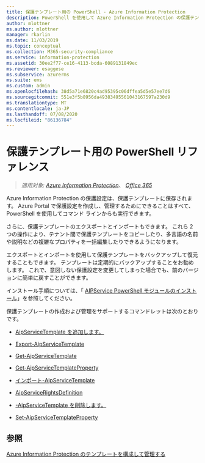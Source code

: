 ```yaml
---
title: 保護テンプレート用の PowerShell - Azure Information Protection
description: PowerShell を使用して Azure Information Protection の保護テンプレートを作成および管理します。
author: mlottner
ms.author: mlottner
manager: rkarlin
ms.date: 11/03/2019
ms.topic: conceptual
ms.collection: M365-security-compliance
ms.service: information-protection
ms.assetid: 30ee2f77-ce16-4113-bcda-6089131849ec
ms.reviewer: esaggese
ms.subservice: azurerms
ms.suite: ems
ms.custom: admin
ms.openlocfilehash: 38d5a71e6820c4ad95395c06dffea5d5e57ee7d6
ms.sourcegitcommit: 551e3f5b8956da49383495561043167597a230d9
ms.translationtype: MT
ms.contentlocale: ja-JP
ms.lasthandoff: 07/08/2020
ms.locfileid: "86136784"
---
```

# <a name="powershell-reference-for-protection-templates"></a>保護テンプレート用の PowerShell リファレンス

>*適用対象: [Azure Information Protection](https://azure.microsoft.com/pricing/details/information-protection)、 [Office 365](https://download.microsoft.com/download/E/C/F/ECF42E71-4EC0-48FF-AA00-577AC14D5B5C/Azure_Information_Protection_licensing_datasheet_EN-US.pdf)*

Azure Information Protection の保護設定は、保護テンプレートに保存されます。 Azure Portal で保護設定を作成し、管理するためにできることはすべて、PowerShell を使用してコマンド ラインからも実行できます。 

さらに、保護テンプレートのエクスポートとインポートもできます。 これら 2 つの操作により、テナント間で保護テンプレートをコピーしたり、多言語の名前や説明などの複雑なプロパティを一括編集したりできるようになります。

エクスポートとインポートを使用して保護テンプレートをバックアップして復元することもできます。 テンプレートは定期的にバックアップすることをお勧めします。 これで、意図しない保護設定を変更してしまった場合でも、前のバージョンに簡単に戻すことができます。

インストール手順については、「 [AIPService PowerShell モジュールのインストール](install-powershell.md)」を参照してください。

保護テンプレートの作成および管理をサポートするコマンドレットは次のとおりです。

- [AipServiceTemplate を追加します。](/powershell/module/aipservice/add-aipservicetemplate)

- [Export-AipServiceTemplate](/powershell/module/aipservice/export-aipservicetemplate)

- [Get-AipServiceTemplate](/powershell/module/aipservice/get-aipservicetemplate)

- [Get-AipServiceTemplateProperty](/powershell/module/aipservice/get-aipservicetemplateproperty)

- [インポート-AipServiceTemplate](/powershell/module/aipservice/import-aipservicetpd)

- [AipServiceRightsDefinition](/powershell/module/aipservice/new-aipservicerightsdefinition)

- [-AipServiceTemplate を削除します。](/powershell/module/aipservice/remove-aipservicetemplate)

- [Set-AipServiceTemplateProperty](/powershell/module/aipservice/set-aipservicetemplateproperty)

## <a name="see-also"></a>参照
[Azure Information Protection のテンプレートを構成して管理する](configure-policy-templates.md)

